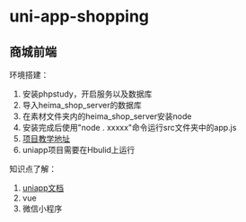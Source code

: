 # uni-app-shopping
## 商城前端
 
环境搭建：
1. 安装phpstudy，开启服务以及数据库
2. 导入heima_shop_server的数据库
3. 在素材文件夹内的heima_shop_server安装node
4. 安装完成后使用"node . xxxxx"命令运行src文件夹中的app.js
5. [项目教学地址](https://www.bilibili.com/video/BV1BJ411W7pX?spm_id_from=333.1007.top_right_bar_window_custom_collection.content.click)
6. uniapp项目需要在Hbulid上运行

知识点了解：
1. [uniapp文档](https://uniapp.dcloud.io/)
2. vue
3. 微信小程序
